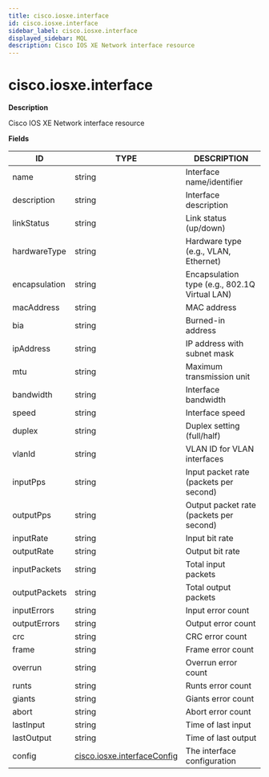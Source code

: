 ```yaml
---
title: cisco.iosxe.interface
id: cisco.iosxe.interface
sidebar_label: cisco.iosxe.interface
displayed_sidebar: MQL
description: Cisco IOS XE Network interface resource
---
```


# cisco.iosxe.interface

**Description**

Cisco IOS XE Network interface resource

**Fields**

| ID            | TYPE                                                          | DESCRIPTION                                   |
| ------------- | ------------------------------------------------------------- | --------------------------------------------- |
| name          | string                                                        | Interface name/identifier                     |
| description   | string                                                        | Interface description                         |
| linkStatus    | string                                                        | Link status (up/down)                         |
| hardwareType  | string                                                        | Hardware type (e.g., VLAN, Ethernet)          |
| encapsulation | string                                                        | Encapsulation type (e.g., 802.1Q Virtual LAN) |
| macAddress    | string                                                        | MAC address                                   |
| bia           | string                                                        | Burned-in address                             |
| ipAddress     | string                                                        | IP address with subnet mask                   |
| mtu           | string                                                        | Maximum transmission unit                     |
| bandwidth     | string                                                        | Interface bandwidth                           |
| speed         | string                                                        | Interface speed                               |
| duplex        | string                                                        | Duplex setting (full/half)                    |
| vlanId        | string                                                        | VLAN ID for VLAN interfaces                   |
| inputPps      | string                                                        | Input packet rate (packets per second)        |
| outputPps     | string                                                        | Output packet rate (packets per second)       |
| inputRate     | string                                                        | Input bit rate                                |
| outputRate    | string                                                        | Output bit rate                               |
| inputPackets  | string                                                        | Total input packets                           |
| outputPackets | string                                                        | Total output packets                          |
| inputErrors   | string                                                        | Input error count                             |
| outputErrors  | string                                                        | Output error count                            |
| crc           | string                                                        | CRC error count                               |
| frame         | string                                                        | Frame error count                             |
| overrun       | string                                                        | Overrun error count                           |
| runts         | string                                                        | Runts error count                             |
| giants        | string                                                        | Giants error count                            |
| abort         | string                                                        | Abort error count                             |
| lastInput     | string                                                        | Time of last input                            |
| lastOutput    | string                                                        | Time of last output                           |
| config        | [cisco.iosxe.interfaceConfig](cisco.iosxe.interfaceconfig.md) | The interface configuration                   |
